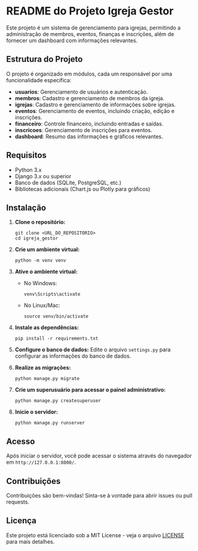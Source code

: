 # README do Projeto Igreja Gestor

Este projeto é um sistema de gerenciamento para igrejas, permitindo a administração de membros, eventos, finanças e inscrições, além de fornecer um dashboard com informações relevantes.

## Estrutura do Projeto

O projeto é organizado em módulos, cada um responsável por uma funcionalidade específica:

- **usuarios**: Gerenciamento de usuários e autenticação.
- **membros**: Cadastro e gerenciamento de membros da igreja.
- **igrejas**: Cadastro e gerenciamento de informações sobre igrejas.
- **eventos**: Gerenciamento de eventos, incluindo criação, edição e inscrições.
- **financeiro**: Controle financeiro, incluindo entradas e saídas.
- **inscricoes**: Gerenciamento de inscrições para eventos.
- **dashboard**: Resumo das informações e gráficos relevantes.

## Requisitos

- Python 3.x
- Django 3.x ou superior
- Banco de dados (SQLite, PostgreSQL, etc.)
- Bibliotecas adicionais (Chart.js ou Plotly para gráficos)

## Instalação

1. **Clone o repositório:**
   ```
   git clone <URL_DO_REPOSITORIO>
   cd igreja_gestor
   ```

2. **Crie um ambiente virtual:**
   ```
   python -m venv venv
   ```

3. **Ative o ambiente virtual:**
   - No Windows:
     ```
     venv\Scripts\activate
     ```
   - No Linux/Mac:
     ```
     source venv/bin/activate
     ```

4. **Instale as dependências:**
   ```
   pip install -r requirements.txt
   ```

5. **Configure o banco de dados:**
   Edite o arquivo `settings.py` para configurar as informações do banco de dados.

6. **Realize as migrações:**
   ```
   python manage.py migrate
   ```

7. **Crie um superusuário para acessar o painel administrativo:**
   ```
   python manage.py createsuperuser
   ```

8. **Inicie o servidor:**
   ```
   python manage.py runserver
   ```

## Acesso

Após iniciar o servidor, você pode acessar o sistema através do navegador em `http://127.0.0.1:8000/`.

## Contribuições

Contribuições são bem-vindas! Sinta-se à vontade para abrir issues ou pull requests.

## Licença

Este projeto está licenciado sob a MIT License - veja o arquivo [LICENSE](LICENSE) para mais detalhes.